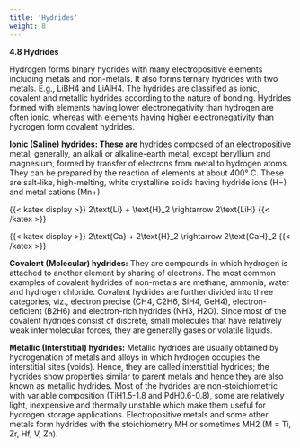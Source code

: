 ```yaml
---
title: 'Hydrides'
weight: 8
---
```


**4.8 Hydrides**

Hydrogen forms binary hydrides with many electropositive elements including metals and non-metals. It also forms ternary hydrides with two metals. E.g., LiBH4 and LiAlH4. The hydrides are classified as ionic, covalent and metallic hydrides according to the nature of bonding. Hydrides formed with elements having lower electronegativity than hydrogen are often ionic, whereas with elements having higher electronegativity than hydrogen form covalent hydrides.

**Ionic (Saline) hydrides: These are** hydrides composed of an electropositive metal, generally, an alkali or alkaline-earth metal, except beryllium and magnesium, formed by transfer of electrons from metal to hydrogen atoms. They can be prepared by the reaction of elements at about 400° C. These are salt-like, high-melting, white crystalline solids having hydride ions (H−) and metal cations (Mn+).

{{< katex display >}}
2\text{Li} + \text{H}_2 \rightarrow 2\text{LiH}
{{< /katex >}}

{{< katex display >}}
2\text{Ca} + 2\text{H}_2 \rightarrow 2\text{CaH}_2
{{< /katex >}}

**Covalent (Molecular) hydrides:** They are compounds in which hydrogen is attached to another element by sharing of electrons. The most common examples of covalent hydrides of non-metals are methane, ammonia, water and hydrogen chloride. Covalent hydrides are further divided into three categories, viz., electron precise (CH4, C2H6, SiH4, GeH4), electron- deficient (B2H6) and electron-rich hydrides (NH3, H2O). Since most of the covalent hydrides consist of discrete, small molecules that have relatively weak intermolecular forces, they are generally gases or volatile liquids.

**Metallic (Interstitial) hydrides:** Metallic hydrides are usually obtained by hydrogenation of metals and alloys in which hydrogen occupies the interstitial sites (voids). Hence, they are called interstitial hydrides; the hydrides show properties similar to parent metals and hence they are also known as metallic hydrides. Most of the hydrides are non-stoichiometric with variable composition (TiH1.5-1.8 and PdH0.6-0.8), some are relatively light, inexpensive and thermally unstable which make them useful for hydrogen storage applications. Electropositive metals and some other metals form hydrides with the stoichiometry MH or sometimes MH2 (M = Ti, Zr, Hf, V, Zn).